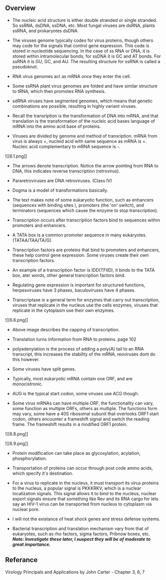 ## Overview 


- The nucleic acid structure is either double stranded or single stranded. So ssRNA, dsDNA, ssDNA, etc. Most fungal viruses are dsRNA, plants ssRNA, and prokaryotes dsDNA. 

- The viruses genome typically codes for virus proteins, though others may code for the signals that control gene expression. This code is stored in nucleotide sequencing. In the case of ss RNA or DNA, it is stored within intramolecular bonds, for ssDNA it is GC and AT bonds. For ssRNA it is GU, GC, and AU. The resulting structure for ssRNA is called a pseudoknot. 

- RNA virus genomes act as mRNA once they enter the cell. 

- Some ssRNA plant virus genomes are folded and have similar structure to tRNA, which then promotes RNA synthesis. 

- sdRNA viruses have segmented genomes, which means that genetic combinations are possible, resulting in highly variant viruses. 

- Recall the transription is the transformation of DNA into mRNA, and that translation is the transformation of the nucleic acid bases language of mRNA into the amino acid base of proteins. 

- Viruses are divided by genome and method of transription. mRNA from virus is always +, nucleid acid with same sequence as mRNA is +. Nucleic acid complementary to mRNA sequence is -. 

![[6.1.png]]

- The arrows denote transcription. Notice the arrow pointing from RNA to DNA, this indicates reverse transcription (retrovirus). 

- Pararetroviruses are DNA retroviruses. (Class IV)

- Dogma is a model of transformations basically. 

- The text makes note of some eukaryotic function, such as enhancers (sequences with binding sites ), promoters (the 'on' switch), and terminators (sequences which cause the enzyme to stop transcription). 

- Transcription occurs after transcription factors bind to sequences within promoters and enhancers. 

- A TATA box is a common promoter sequence in many eukaryotes. (TATAA/TAA/TA/G).

- Transcription factors are proteins that bind to promoters and enhancers, these help control gene expression. Some viruses create their own transcription factors. 

- An example of a transcription factor is IDD(TFIID), it binds to the TATA box, ater words, other general trancription factors bind. 

- Regulating gene expression is important for structured functions, herpesviruses have 3 phases, baculoviruses have 4 phases. 

- Transcriptase is a general term for enzymes that carry out transcription, viruses that replicate in the nucleus use the cells enzymes, viruses that replicate in the cytoplasm use their own enzymes. 

![[6.6.png]]

- Above image describes the capping of transcription. 

- Translation turns information from RNA to proteins. page 102

- polyadenylation is the process of adding a poly(A) tail to an RNA transcript, this increases the stability of the mRNA, reoviruses dont do this however. 

- Some viruses have split genes. 

- Typically, most eukaryotic mRNA contain one ORF, and are monocistronic. 

- AUG is the typical start codon, some viruses use ACG though. 

- Some virus mRNAs can have multiple ORF, the functionality can vary, some function  as multiple ORFs, others as multiple. The functions form may vary, some have a 40S ribosomal subunit that overlooks ORF1 start codon, others encounter a frameshift signal and switch the reading frame. The frameshift results in a modified ORF1 protein. 

![[6.8.png]]


![[6.9.png]]


- Protein modification can take place as glycosylation, acylation, phosphorylation. 

- Transportation of proteins can occur through post code amino acids, which specify it's destination. 

- For a virus to replicate in the nucleus, it must transport its virus proteins to the nucleus, a popular signal is PKKKRKV, which is a nuclear localization signals. This signal allows it to bind to the nucleus, nuclear export signals ensure that something like Rev and its RNA cargo for lets say an HIV-1 virus can be transported from nucleus to cytoplasm via nuclear pore. 

- I will not the existance of heat shock genes and stress defense systems. 

- Bacterial transcription and translation mechanism vary from that of eukaryotes, such as rho factors, sigma factors, Pribnow boxes, etc. ***Note: Investigate these later, I suspect they will be of moderate to great importance.*** 


## Referance 

Virology Principals and Applications by John Carter - Chapter 3, 6, 7  


